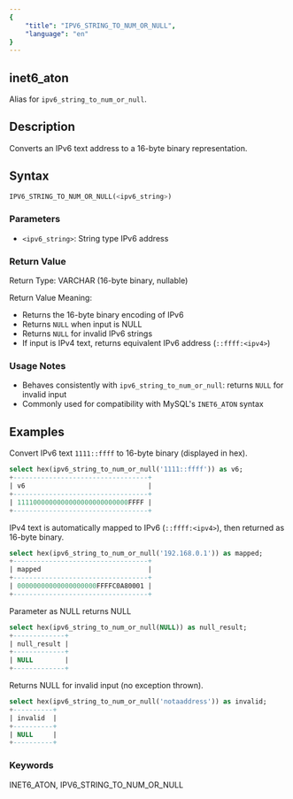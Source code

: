 ```yaml
---
{
    "title": "IPV6_STRING_TO_NUM_OR_NULL",
    "language": "en"
}
---
```


## inet6_aton

Alias for `ipv6_string_to_num_or_null`.

## Description
Converts an IPv6 text address to a 16-byte binary representation.

## Syntax
```sql
IPV6_STRING_TO_NUM_OR_NULL(<ipv6_string>)
```

### Parameters
- `<ipv6_string>`: String type IPv6 address

### Return Value
Return Type: VARCHAR (16-byte binary, nullable)

Return Value Meaning:
- Returns the 16-byte binary encoding of IPv6
- Returns `NULL` when input is NULL
- Returns `NULL` for invalid IPv6 strings
- If input is IPv4 text, returns equivalent IPv6 address (`::ffff:<ipv4>`)

### Usage Notes
- Behaves consistently with `ipv6_string_to_num_or_null`: returns `NULL` for invalid input
- Commonly used for compatibility with MySQL's `INET6_ATON` syntax

## Examples

Convert IPv6 text `1111::ffff` to 16-byte binary (displayed in hex).
```sql
select hex(ipv6_string_to_num_or_null('1111::ffff')) as v6;
+----------------------------------+
| v6                               |
+----------------------------------+
| 1111000000000000000000000000FFFF |
+----------------------------------+
```

IPv4 text is automatically mapped to IPv6 (`::ffff:<ipv4>`), then returned as 16-byte binary.
```sql
select hex(ipv6_string_to_num_or_null('192.168.0.1')) as mapped;
+----------------------------------+
| mapped                           |
+----------------------------------+
| 00000000000000000000FFFFC0A80001 |
+----------------------------------+
```

Parameter as NULL returns NULL
```sql
select hex(ipv6_string_to_num_or_null(NULL)) as null_result;
+-------------+
| null_result |
+-------------+
| NULL        |
+-------------+
```

Returns NULL for invalid input (no exception thrown).
```sql
select hex(ipv6_string_to_num_or_null('notaaddress')) as invalid;
+----------+
| invalid  |
+----------+
| NULL     |
+----------+
```

### Keywords

INET6_ATON, IPV6_STRING_TO_NUM_OR_NULL

